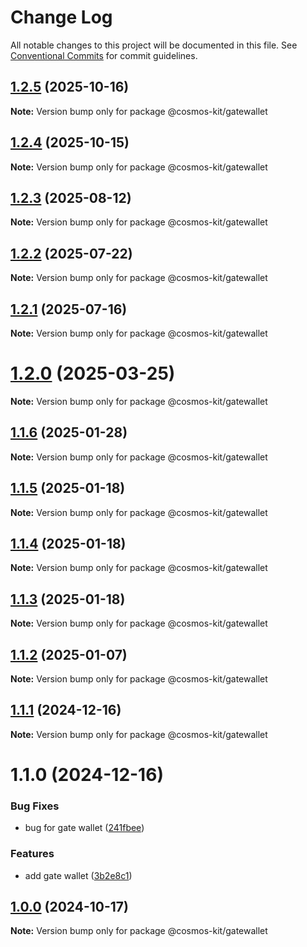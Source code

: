 # Change Log

All notable changes to this project will be documented in this file.
See [Conventional Commits](https://conventionalcommits.org) for commit guidelines.

## [1.2.5](https://github.com/hyperweb-io/cosmos-kit/compare/@cosmos-kit/gatewallet@1.2.4...@cosmos-kit/gatewallet@1.2.5) (2025-10-16)

**Note:** Version bump only for package @cosmos-kit/gatewallet





## [1.2.4](https://github.com/hyperweb-io/cosmos-kit/compare/@cosmos-kit/gatewallet@1.2.3...@cosmos-kit/gatewallet@1.2.4) (2025-10-15)

**Note:** Version bump only for package @cosmos-kit/gatewallet





## [1.2.3](https://github.com/hyperweb-io/cosmos-kit/compare/@cosmos-kit/gatewallet@1.2.2...@cosmos-kit/gatewallet@1.2.3) (2025-08-12)

**Note:** Version bump only for package @cosmos-kit/gatewallet





## [1.2.2](https://github.com/hyperweb-io/cosmos-kit/compare/@cosmos-kit/gatewallet@1.2.1...@cosmos-kit/gatewallet@1.2.2) (2025-07-22)

**Note:** Version bump only for package @cosmos-kit/gatewallet





## [1.2.1](https://github.com/hyperweb-io/cosmos-kit/compare/@cosmos-kit/gatewallet@1.2.0...@cosmos-kit/gatewallet@1.2.1) (2025-07-16)

**Note:** Version bump only for package @cosmos-kit/gatewallet





# [1.2.0](https://github.com/hyperweb-io/cosmos-kit/compare/@cosmos-kit/gatewallet@1.1.6...@cosmos-kit/gatewallet@1.2.0) (2025-03-25)

**Note:** Version bump only for package @cosmos-kit/gatewallet

## [1.1.6](https://github.com/hyperweb-io/cosmos-kit/compare/@cosmos-kit/gatewallet@1.1.5...@cosmos-kit/gatewallet@1.1.6) (2025-01-28)

**Note:** Version bump only for package @cosmos-kit/gatewallet

## [1.1.5](https://github.com/hyperweb-io/cosmos-kit/compare/@cosmos-kit/gatewallet@1.1.4...@cosmos-kit/gatewallet@1.1.5) (2025-01-18)

**Note:** Version bump only for package @cosmos-kit/gatewallet

## [1.1.4](https://github.com/hyperweb-io/cosmos-kit/compare/@cosmos-kit/gatewallet@1.1.3...@cosmos-kit/gatewallet@1.1.4) (2025-01-18)

**Note:** Version bump only for package @cosmos-kit/gatewallet

## [1.1.3](https://github.com/hyperweb-io/cosmos-kit/compare/@cosmos-kit/gatewallet@1.1.2...@cosmos-kit/gatewallet@1.1.3) (2025-01-18)

**Note:** Version bump only for package @cosmos-kit/gatewallet

## [1.1.2](https://github.com/hyperweb-io/cosmos-kit/compare/@cosmos-kit/gatewallet@1.1.1...@cosmos-kit/gatewallet@1.1.2) (2025-01-07)

**Note:** Version bump only for package @cosmos-kit/gatewallet

## [1.1.1](https://github.com/hyperweb-io/cosmos-kit/compare/@cosmos-kit/gatewallet@1.1.0...@cosmos-kit/gatewallet@1.1.1) (2024-12-16)

**Note:** Version bump only for package @cosmos-kit/gatewallet

# 1.1.0 (2024-12-16)

### Bug Fixes

- bug for gate wallet ([241fbee](https://github.com/hyperweb-io/cosmos-kit/commit/241fbee0c560040765bb06b20ea96c7ebc721186))

### Features

- add gate wallet ([3b2e8c1](https://github.com/hyperweb-io/cosmos-kit/commit/3b2e8c16872ee7443cdaf69a724f710f6e055a32))

## [1.0.0](https://github.com/hyperweb-io/cosmos-kit/compare/@cosmos-kit/gatewallet@2.0.3...@cosmos-kit/gatewallet@1.0.0) (2024-10-17)

**Note:** Version bump only for package @cosmos-kit/gatewallet
